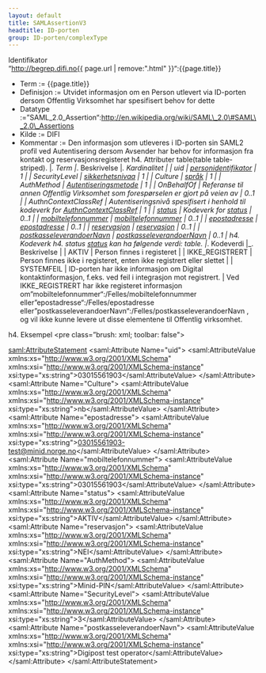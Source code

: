 ```yaml
---
layout: default
title: SAMLAssertionV3
headtitle: ID-porten
group: ID-porten/complexType
---
```


Identifikator  
“http://begrep.difi.no{{ page.url | remove:".html" }}“:{{page.title}}
- Term := {{page.title}}
- Definisjon := Utvidet informasjon om en Person utlevert via ID-porten dersom Offentlig Virksomhet har spesifisert behov for dette
- Datatype :=”SAML\_2.0\_Assertion“:http://en.wikipedia.org/wiki/SAML\_2.0\#SAML\_2.0\_Assertions
- Kilde := DIFI
- Kommentar := Den informasjon som utleveres i ID-porten sin SAML2 profil ved Autentisering dersom Avsender har behov for informasjon fra kontakt og reservasjonsregisteret
h4. Attributer
table(table table-striped).
|*. Term |*. Beskrivelse |*. Kardinalitet |
| uid | [personidentifikator](/Felles/personidentifikator) | 1 |
| SecurityLevel | [sikkerhetsnivaa](/Felles/sikkerhetsnivaa) | 1 |
| Culture | [språk](/Felles/spraak) | 1 |
| AuthMethod | [Autentiseringsmetode](SAMLAssertionV1#AuthMethod) | 1 |
| OnBehalfOf | Referanse til annen Offentlig Virksomhet som forespørselen er gjort på veien av | 0..1 |
| AuthnContextClassRef | Autentiseringsnivå spesifisert i henhold til kodeverk for [AuthnContextClassRef](SAMLAuthnRequest#AuthnContextClassRef) | 1 |
| [status](/Felles/status) | Kodeverk for [status](#status) | 0..1 |
| [mobiltelefonnummer](/Felles/mobiltelefonnummer) | [mobiltelefonnummer](/Felles/mobiltelefonnummer) | 0..1 |
| [epostadresse](/Felles/epostadresse) | [epostadresse](/Felles/epostadresse) | 0..1 |
| [reservasjon](/Felles/reservasjon) | [reservasjon](/Felles/reservasjon) | 0..1 |
| [postkasseleverandoerNavn](/Felles/postkasseleverandoerNavn) | [postkasseleverandoerNavn](/Felles/postkasseleverandoerNavn) | 0..1 |
h4. Kodeverk
h4. status
[status](/Felles/status) kan ha følgende verdi:
table.
|*. Kodeverdi |\_. Beskrivelse |
| AKTIV | Person finnes i registeret |
| IKKE\_REGISTRERT | Person finnes ikke i registeret, enten ikke registrert eller slettet |
| SYSTEMFEIL | ID-porten har ikke informasjon om Digital kontaktinformasjon, f.eks. ved feil i integrasjon mot registrert. |
Ved IKKE\_REGISTRERT har ikke registeret informasjon om”mobiltelefonnummer“:/Felles/mobiltelefonnummer eller”epostadresse“:/Felles/epostadresse eller”postkasseleverandoerNavn“:/Felles/postkasseleverandoerNavn , og vil ikke kunne levere ut disse elementene til Offentlig virksomhet.


h4. Eksempel
\<pre class=”brush: xml; toolbar: false"\>

<saml:AttributeStatement>
 <saml:Attribute Name="uid">
 <saml:AttributeValue xmlns:xs="http://www.w3.org/2001/XMLSchema" xmlns:xsi="http://www.w3.org/2001/XMLSchema-instance" xsi:type="xs:string">03015561903</saml:AttributeValue>
 </saml:Attribute>
 <saml:Attribute Name="Culture">
 <saml:AttributeValue xmlns:xs="http://www.w3.org/2001/XMLSchema" xmlns:xsi="http://www.w3.org/2001/XMLSchema-instance" xsi:type="xs:string">nb</saml:AttributeValue>
 </saml:Attribute>
 <saml:Attribute Name="epostadresse">
 <saml:AttributeValue xmlns:xs="http://www.w3.org/2001/XMLSchema" xmlns:xsi="http://www.w3.org/2001/XMLSchema-instance" xsi:type="xs:string">03015561903-test@minid.norge.no</saml:AttributeValue>
 </saml:Attribute>
 <saml:Attribute Name="mobiltelefonnummer">
 <saml:AttributeValue xmlns:xs="http://www.w3.org/2001/XMLSchema" xmlns:xsi="http://www.w3.org/2001/XMLSchema-instance" xsi:type="xs:string">03015561903</saml:AttributeValue>
 </saml:Attribute>
 <saml:Attribute Name="status">
 <saml:AttributeValue xmlns:xs="http://www.w3.org/2001/XMLSchema" xmlns:xsi="http://www.w3.org/2001/XMLSchema-instance" xsi:type="xs:string">AKTIV</saml:AttributeValue>
 </saml:Attribute>
 <saml:Attribute Name="reservasjon">
 <saml:AttributeValue xmlns:xs="http://www.w3.org/2001/XMLSchema" xmlns:xsi="http://www.w3.org/2001/XMLSchema-instance" xsi:type="xs:string">NEI</saml:AttributeValue>
 </saml:Attribute>
 <saml:Attribute Name="AuthMethod">
 <saml:AttributeValue xmlns:xs="http://www.w3.org/2001/XMLSchema" xmlns:xsi="http://www.w3.org/2001/XMLSchema-instance" xsi:type="xs:string">Minid-PIN</saml:AttributeValue>
 </saml:Attribute>
 <saml:Attribute Name="SecurityLevel">
 <saml:AttributeValue xmlns:xs="http://www.w3.org/2001/XMLSchema" xmlns:xsi="http://www.w3.org/2001/XMLSchema-instance" xsi:type="xs:string">3</saml:AttributeValue>
 </saml:Attribute>
 <saml:Attribute Name="postkasseleverandoerNavn">
 <saml:AttributeValue xmlns:xs="http://www.w3.org/2001/XMLSchema" xmlns:xsi="http://www.w3.org/2001/XMLSchema-instance" xsi:type="xs:string">Digipost test operator</saml:AttributeValue>
 </saml:Attribute>
 </saml:AttributeStatement>

</pre>
